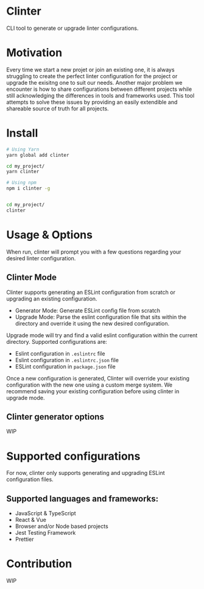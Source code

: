 Clinter
===

CLI tool to generate or upgrade linter configurations. 

# Motivation

Every time we start a new projet or join an existing one, it is always struggling to create the perfect linter configuration for the project or upgrade the exisitng one to suit our needs. Another major problem we encounter is how to share configurations between different projects while still acknowledging the differences in tools and frameworks used. This tool attempts to solve these issues by providing an easily extendible and shareable source of truth for all projects.

# Install

```bash
# Using Yarn
yarn global add clinter

cd my_project/
yarn clinter

# Using npm
npm i clinter -g


cd my_project/
clinter
```

# Usage & Options

When run, clinter will prompt you with a few questions regarding your desired linter configuration. 

## Clinter Mode

Clinter supports generating an ESLint configuration from scratch or upgrading an existing configuration.

- Generator Mode: Generate ESLint config file from scratch
- Upgrade Mode: Parse the eslint configuration file that sits within the directory and override it using the new desired configuration.

Upgrade mode will try and find a valid eslint configuration within the current directory. Supported configurations are:

- Eslint configuration in `.eslintrc` file
- Eslint configuration in `.eslintrc.json` file
- ESLint configuration in `package.json` file

Once a new configuration is generated, Clinter will override your existing configuration with the new one using a custom merge system. We recommend saving your existing configuration before using clinter in upgrade mode.

## Clinter generator options

WIP

# Supported configurations

For now, clinter only supports generating and upgrading ESLint configuration files.

## Supported languages and frameworks:

- JavaScript & TypeScript
- React & Vue
- Browser and/or Node based projects
- Jest Testing Framework
- Prettier

# Contribution

WIP
